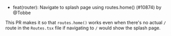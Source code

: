 - feat(router): Navigate to splash page using routes.home() (#10874) by @Tobbe

This PR makes it so that `routes.home()` works even when there's no actual `/` route in the `Routes.tsx` file if navigating to `/` would show the splash page.
